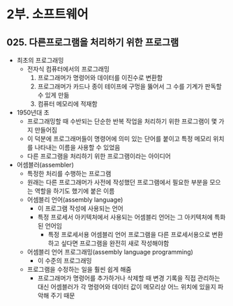 # 2부. 소프트웨어

## 025. 다른프로그램을 처리하기 위한 프로그램

- 최초의 프로그래밍
  - 전자식 컴퓨터에서의 프로그래밍
    1. 프로그래머가 명령어와 데이터를 이진수로 변환함
    2. 프로그래머가 카드나 종이 테이프에 구멍을 뚫어서 그 수를 기계가 판독할 수 있게 만듦
    3. 컴퓨터 메모리에 적재함
- 1950년대 초
  - 프로그래밍할 때 수반되는 단순한 반복 작업을 처리하기 위한 프로그램이 몇 가지 만들어짐
  - 이 덕분에 프로그래머들이 명령어에 의미 있는 단어를 붙이고 특정 메모리 위치를 나타내는 이름을 사용할 수 있었음
  - 다른 프로그램을 처리하기 위한 프로그램이라는 아이디어
- 어셈블러(assembler)
  - 특정한 처리를 수행하는 프로그램
  - 원래는 다른 프로그래머가 사전에 작성했던 프로그램에서 필요한 부분을 모으는 역할을 하기도 했기에 붙은 이름
  - 어셈블리 언어(assembly language)
    - 이 프로그램 작성에 사용되는 언어
    - 특정 프로세서 아키텍처에서 사용되는 어셈블리 언어는 그 아키텍처에 특화된 언어임
      - 특정 프로세서용 어셈블리 언어 프로그램을 다른 프로세서용으로 변환하고 싶다면 프로그램을 완전히 새로 작성해야함
  - 어셈블리 언어 프로그래밍(assembly language programming)
    - 이 수준의 프로그래밍
  - 프로그램을 수정하는 일을 훨씬 쉽게 해줌
    - 프로그래머가 명령어를 추가하거나 삭제할 때 변경 기록을 직접 관리하는 대신 어셈블러가 각 명령어와 데이터 값이 메모리상 어느 위치에 있을지 파악해 주기 때문
